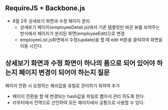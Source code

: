 ## RequireJS + Backbone.js ##

* 8월 2주
  상세보기 화면과 수정 페이지 분리
  * 상세보기 페이지(employeeDetail.js)에서 기존 템플릿만 바꾼 뷰를 보여주는 방식에서 페이지가 분리된 화면(employeeEdit)으로 변경
  * employeeList.js화면에서 수정(update)을 할 때 edit 버튼을 클릭하여 화면을 이동 시킨다.
  
## 상세보기 화면과 수정 화면이 하나의 폼으로 되어 있어야 하는지 페이지 변경이 되어야 하는지 질문 ## 
  
  페이지 전환 시 요청하는 해쉬값을 유틸로 관리하기 위하여 추가 
  * 페이지 전환을 할 때 변경되는 hash값을 파일로 뽑아서 관리 하도록 한다. 
  * 라우터에서 전역으로 선언하여 모든 페이지에서 공통으로 사용할 수 있다.
  
  











  





 







  





 
